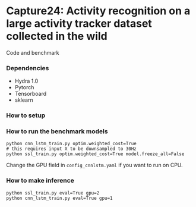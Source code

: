 # Capture24: Activity recognition on a large activity tracker dataset collected in the wild

Code and benchmark

### Dependencies
* Hydra 1.0
* Pytorch
* Tensorboard
* sklearn

### How to setup


### How to run the benchmark models 
```shell
python cnn_lstm_train.py optim.weighted_cost=True
# this requires input X to be downsampled to 30Hz
python ssl_train.py optim.weighted_cost=True model.freeze_all=False 
```
Change the GPU field in `config_cnnlstm.yaml` if you want to run on CPU.


### How to make inference
```shell
python ssl_train.py eval=True gpu=2
python cnn_lstm_train.py eval=True gpu=1
```

